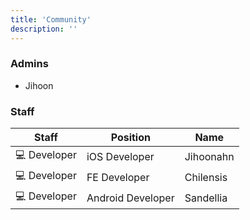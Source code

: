 ```yaml
---
title: 'Community'
description: ''
---
```

### Admins
- Jihoon

### Staff
|Staff| Position | Name |
|------|---------|---------------|
| 💻 Developer | iOS Developer | Jihoonahn |
| 💻 Developer | FE Developer | Chilensis |
| 💻 Developer | Android Developer | Sandellia |